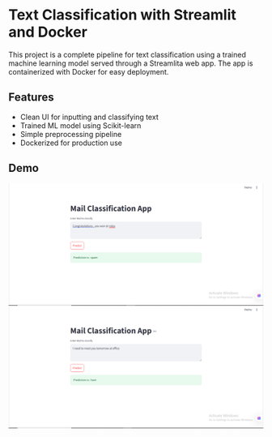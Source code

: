 # Text Classification with Streamlit and Docker

This project is a complete pipeline for text classification using a trained machine learning model served through a Streamlita web app. The app is containerized with Docker for easy deployment.

## Features

- Clean UI for inputting and classifying text
- Trained ML model using Scikit-learn
- Simple preprocessing pipeline
- Dockerized for production use

## Demo

![App Screenshot](Screenshot.png) 
![App Screenshot](Screenshot2.png) 
